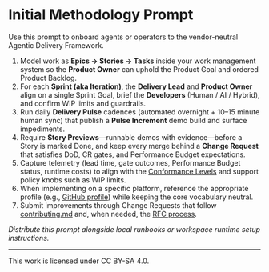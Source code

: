 # Initial Methodology Prompt

Use this prompt to onboard agents or operators to the vendor-neutral Agentic Delivery Framework.

1. Model work as **Epics → Stories → Tasks** inside your work management system so the **Product Owner** can uphold the Product Goal and ordered Product Backlog.
2. For each **Sprint (aka Iteration)**, the **Delivery Lead** and **Product Owner** align on a single Sprint Goal, brief the **Developers** (Human / AI / Hybrid), and confirm WIP limits and guardrails.
3. Run daily **Delivery Pulse** cadences (automated overnight + 10–15 minute human sync) that publish a **Pulse Increment** demo build and surface impediments.
4. Require **Story Previews**—runnable demos with evidence—before a Story is marked Done, and keep every merge behind a **Change Request** that satisfies DoD, CR gates, and Performance Budget expectations.
5. Capture telemetry (lead time, gate outcomes, Performance Budget status, runtime costs) to align with the [Conformance Levels](../conformance.md) and support policy knobs such as WIP limits.
6. When implementing on a specific platform, reference the appropriate profile (e.g., [GitHub profile](../profiles/github.md)) while keeping the core vocabulary neutral.
7. Submit improvements through Change Requests that follow [contributing.md](../contributing.md) and, when needed, the [RFC process](../rfcs/process.md).

_Distribute this prompt alongside local runbooks or workspace runtime setup instructions._

---

This work is licensed under CC BY-SA 4.0.
